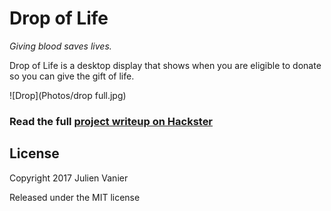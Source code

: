 # Drop of Life

_Giving blood saves lives._

Drop of Life is a desktop display that shows when you are eligible to donate so you can give the gift of life.

![Drop](Photos/drop full.jpg)

### Read the full [project writeup on Hackster](https://www.hackster.io/monkbroc/drop-of-life-e2be83)

## License
Copyright 2017 Julien Vanier

Released under the MIT license
